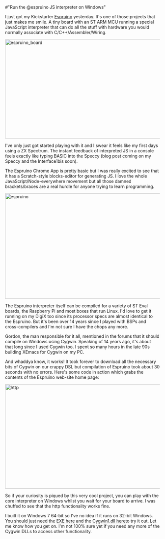 #"Run the @espruino JS interpreter on Windows"

I just got my Kickstarter <a href="http://www.espruino.com/">Espruino</a> yesterday. It's one of those projects that just makes me smile. A tiny board with an ST ARM MCU running a special JavaScript interpreter that can do all the stuff with hardware you would normally associate with C/C++/Assembler/Wiring.

<a href="https://s3-eu-west-1.amazonaws.com/conoroneill.net/wp-content/uploads/2014/02/espruino_board.jpg"><img class="aligncenter size-full wp-image-1261" alt="espruino_board" src="https://s3-eu-west-1.amazonaws.com/conoroneill.net/wp-content/uploads/2014/02/espruino_board.jpg" width="640" height="322" /></a>

I've only just got started playing with it and I swear it feels like my first days using a ZX Spectrum. The instant feedback of interpreted JS in a console feels exactly like typing BASIC into the Speccy (blog post coming on my Speccy and the Interface1bis soon).

The Espruino Chrome App is pretty basic but I was really excited to see that it has a Scratch-style blocks-editor for generating JS. I love the whole JavaScript/Node-everywhere movement but all those damned brackets/braces are a real hurdle for anyone trying to learn programming.

<a href="https://s3-eu-west-1.amazonaws.com/conoroneill.net/wp-content/uploads/2014/02/espruino.jpg"><img class="aligncenter size-large wp-image-1262" alt="espruino" src="https://s3-eu-west-1.amazonaws.com/conoroneill.net/wp-content/uploads/2014/02/espruino-1024x601.jpg" width="584" height="342" /></a>

The Espruino interpreter itself can be compiled for a variety of ST Eval boards, the Raspberry Pi and most boxes that run Linux. I'd love to get it running on my DigiX too since its processor specs are almost identical to the Espruino. But it's been over 14 years since I played with BSPs and cross-compilers and I'm not sure I have the chops any more.

Gordon, the man responsible for it all, mentioned in the forums that it should compile on Windows using Cygwin. Speaking of 14 years ago, it's about that long since I used Cygwin too. I spent so many hours in the late 90s building XEmacs for Cygwin on my PC.

And whaddya know, it works! It took forever to download all the necessary bits of Cygwin on our crappy DSL but compilation of Espruino took about 30 seconds with no errors. Here's some code in action which grabs the contents of the Espruino web-site home page:

<a href="https://s3-eu-west-1.amazonaws.com/conoroneill.net/wp-content/uploads/2014/02/http.jpg"><img class="aligncenter size-full wp-image-1260" alt="http" src="https://s3-eu-west-1.amazonaws.com/conoroneill.net/wp-content/uploads/2014/02/http.jpg" width="675" height="339" /></a>

So if your curiosity is piqued by this very cool project, you can play with the core interpreter on Windows whilst you wait for your board to arrive. I was chuffed to see that the http functionality works fine.

I built it on Windows 7 64-bit so I've no idea if it runs on 32-bit Windows. You should just need the <a href="https://dl.dropboxusercontent.com/u/1535134/espruino_cygwin/espruino.exe">EXE here</a> and the <a href="https://dl.dropboxusercontent.com/u/1535134/espruino_cygwin/cygwin1.dll">Cygwin1.dll here</a>to try it out. Let me know how you get on. I'm not 100% sure yet if you need any more of the Cygwin DLLs to access other functionality.

&nbsp;